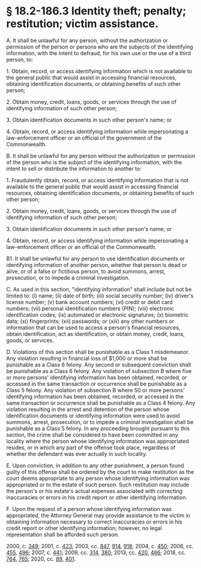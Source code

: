 # § 18.2-186.3 Identity theft; penalty; restitution; victim assistance.

<p>A. It shall be unlawful for any person, without the authorization or permission of the person or persons who are the subjects of the identifying information, with the intent to defraud, for his own use or the use of a third person, to:</p><p>1. Obtain, record, or access identifying information which is not available to the general public that would assist in accessing financial resources, obtaining identification documents, or obtaining benefits of such other person;</p><p>2. Obtain money, credit, loans, goods, or services through the use of identifying information of such other person;</p><p>3. Obtain identification documents in such other person's name; or</p><p>4. Obtain, record, or access identifying information while impersonating a law-enforcement officer or an official of the government of the Commonwealth.</p><p>B. It shall be unlawful for any person without the authorization or permission of the person who is the subject of the identifying information, with the intent to sell or distribute the information to another to:</p><p>1. Fraudulently obtain, record, or access identifying information that is not available to the general public that would assist in accessing financial resources, obtaining identification documents, or obtaining benefits of such other person;</p><p>2. Obtain money, credit, loans, goods, or services through the use of identifying information of such other person;</p><p>3. Obtain identification documents in such other person's name; or</p><p>4. Obtain, record, or access identifying information while impersonating a law-enforcement officer or an official of the Commonwealth.</p><p>B1. It shall be unlawful for any person to use identification documents or identifying information of another person, whether that person is dead or alive, or of a false or fictitious person, to avoid summons, arrest, prosecution, or to impede a criminal investigation.</p><p>C. As used in this section, "identifying information" shall include but not be limited to: (i) name; (ii) date of birth; (iii) social security number; (iv) driver's license number; (v) bank account numbers; (vi) credit or debit card numbers; (vii) personal identification numbers (PIN); (viii) electronic identification codes; (ix) automated or electronic signatures; (x) biometric data; (xi) fingerprints; (xii) passwords; or (xiii) any other numbers or information that can be used to access a person's financial resources, obtain identification, act as identification, or obtain money, credit, loans, goods, or services.</p><p>D. Violations of this section shall be punishable as a Class 1 misdemeanor. Any violation resulting in financial loss of $1,000 or more shall be punishable as a Class 6 felony. Any second or subsequent conviction shall be punishable as a Class 6 felony. Any violation of subsection B where five or more persons' identifying information has been obtained, recorded, or accessed in the same transaction or occurrence shall be punishable as a Class 5 felony. Any violation of subsection B where 50 or more persons' identifying information has been obtained, recorded, or accessed in the same transaction or occurrence shall be punishable as a Class 4 felony. Any violation resulting in the arrest and detention of the person whose identification documents or identifying information were used to avoid summons, arrest, prosecution, or to impede a criminal investigation shall be punishable as a Class 5 felony. In any proceeding brought pursuant to this section, the crime shall be considered to have been committed in any locality where the person whose identifying information was appropriated resides, or in which any part of the offense took place, regardless of whether the defendant was ever actually in such locality.</p><p>E. Upon conviction, in addition to any other punishment, a person found guilty of this offense shall be ordered by the court to make restitution as the court deems appropriate to any person whose identifying information was appropriated or to the estate of such person. Such restitution may include the person's or his estate's actual expenses associated with correcting inaccuracies or errors in his credit report or other identifying information.</p><p>F. Upon the request of a person whose identifying information was appropriated, the Attorney General may provide assistance to the victim in obtaining information necessary to correct inaccuracies or errors in his credit report or other identifying information; however, no legal representation shall be afforded such person.</p><p>2000, c. <a href='http://lis.virginia.gov/cgi-bin/legp604.exe?001+ful+CHAP0349'>349</a>; 2001, c. <a href='http://lis.virginia.gov/cgi-bin/legp604.exe?011+ful+CHAP0423'>423</a>; 2003, cc. <a href='http://lis.virginia.gov/cgi-bin/legp604.exe?031+ful+CHAP0847'>847</a>, <a href='http://lis.virginia.gov/cgi-bin/legp604.exe?031+ful+CHAP0914'>914</a>, <a href='http://lis.virginia.gov/cgi-bin/legp604.exe?031+ful+CHAP0918'>918</a>; 2004, c. <a href='http://lis.virginia.gov/cgi-bin/legp604.exe?041+ful+CHAP0450'>450</a>; 2006, cc. <a href='http://lis.virginia.gov/cgi-bin/legp604.exe?061+ful+CHAP0455'>455</a>, <a href='http://lis.virginia.gov/cgi-bin/legp604.exe?061+ful+CHAP0496'>496</a>; 2007, c. <a href='http://lis.virginia.gov/cgi-bin/legp604.exe?071+ful+CHAP0441'>441</a>; 2009, cc. <a href='http://lis.virginia.gov/cgi-bin/legp604.exe?091+ful+CHAP0314'>314</a>, <a href='http://lis.virginia.gov/cgi-bin/legp604.exe?091+ful+CHAP0380'>380</a>; 2013, cc. <a href='http://lis.virginia.gov/cgi-bin/legp604.exe?131+ful+CHAP0420'>420</a>, <a href='http://lis.virginia.gov/cgi-bin/legp604.exe?131+ful+CHAP0466'>466</a>; 2018, cc. <a href='http://lis.virginia.gov/cgi-bin/legp604.exe?181+ful+CHAP0764'>764</a>, <a href='http://lis.virginia.gov/cgi-bin/legp604.exe?181+ful+CHAP0765'>765</a>; 2020, cc. <a href='http://lis.virginia.gov/cgi-bin/legp604.exe?201+ful+CHAP0089'>89</a>, <a href='http://lis.virginia.gov/cgi-bin/legp604.exe?201+ful+CHAP0401'>401</a>.</p>